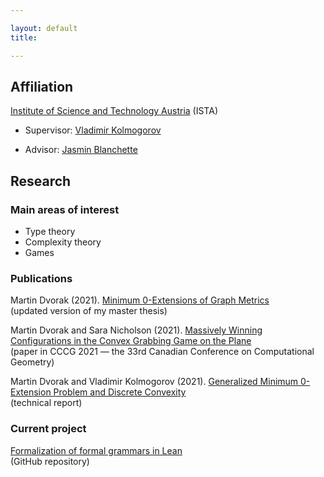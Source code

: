 ```yaml
---

layout: default
title:   

---
```


## Affiliation

[Institute of Science and Technology Austria](https://ista.ac.at/en/home/) (ISTA)

* Supervisor: [Vladimir Kolmogorov](https://pub.ist.ac.at/~vnk/)

* Advisor: [Jasmin Blanchette](https://www.cs.vu.nl/~jbe248/)

## Research

### Main areas of interest

* Type theory
* Complexity theory
* Games

### Publications

Martin Dvorak (2021). [Minimum 0-Extensions of Graph Metrics](Martin-Dvorak_master-thesis.pdf)   
(updated version of my master thesis)

Martin Dvorak and Sara Nicholson (2021). [Massively Winning Configurations in the Convex Grabbing Game on the Plane](https://arxiv.org/abs/2106.11247)   
(paper in CCCG 2021 — the 33rd Canadian Conference on Computational Geometry)

Martin Dvorak and Vladimir Kolmogorov (2021). [Generalized Minimum 0-Extension Problem and Discrete Convexity](https://arxiv.org/abs/2109.10203)   
(technical report)


### Current project

[Formalization of formal grammars in Lean](https://github.com/madvorak/grammars)   
(GitHub repository)
